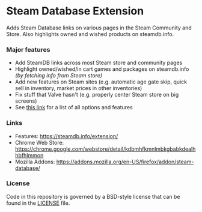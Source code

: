 # Steam Database Extension

Adds Steam Database links on various pages in the Steam Community and Store.
Also highlights owned and wished products on steamdb.info.

### Major features
* Add SteamDB links across most Steam store and community pages
* Highlight owned/wished/in cart games and packages on steamdb.info *(by fetching info from Steam store)*
* Add new features on Steam sites (e.g. automatic age gate skip, quick sell in inventory, market prices in other inventories)
* Fix stuff that Valve hasn't (e.g. properly center Steam store on big screens)
* See [this link](https://steamdb.info/extension/) for a list of all options and features

### Links
* Features: https://steamdb.info/extension/
* Chrome Web Store: https://chrome.google.com/webstore/detail/kdbmhfkmnlmbkgbabkdealhhbfhlmmon
* Mozilla Addons: https://addons.mozilla.org/en-US/firefox/addon/steam-database/

### License
Code in this repository is governed by a BSD-style license that can be found in the [LICENSE](LICENSE) file.
